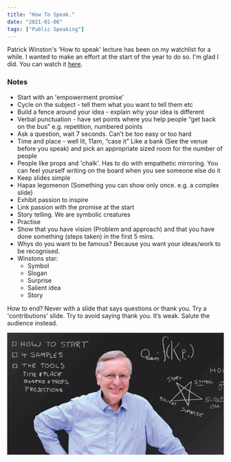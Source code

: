 ```yaml
---
title: "How To Speak."
date: "2021-01-06"
tags: ["Public Speaking"]
---
```


Patrick Winston's 'How to speak' lecture has been on my watchlist for a while. I wanted to make an effort at the start of the year to do so. I'm glad I did. You can watch it [here](https://youtu.be/Unzc731iCUY).

### Notes

- Start with an 'empowerment promise'
- Cycle on the subject - tell them what you want to tell them etc
- Build a fence around your idea - explain why your idea is different
- Verbal punctuation - have set points where you help people “get back on the bus” e.g. repetition, numbered points
- Ask a question, wait 7 seconds. Can’t be too easy or too hard
- Time and place - well lit, 11am, “case it” Like a bank (See the venue before you speak) and pick an appropriate sized room for the number of people
- People like props and 'chalk'. Has to do with empathetic mirroring. You can feel yourself writing on the board when you see someone else do it
- Keep slides simple
- Hapax legomenon (Something you can show only once. e.g. a complex slide)
- Exhibit passion to inspire
- Link passion with the promise at the start
- Story telling. We are symbolic creatures
- Practise
- Show that you have vision (Problem and approach) and that you have done something (steps taken) in the first 5 mins.
- Whys do you want to be famous? Because you want your ideas/work to be recognised.
- Winstons star:
  - Symbol
  - Slogan
  - Surprise
  - Salient idea
  - Story

How to end? Never with a slide that says questions or thank you. Try a 'contributions' slide. Try to avoid saying thank you. It’s weak. Salute the audience instead.

![Patrick Wilson](images/howToSpeakByPW.jpg)
